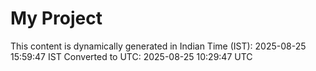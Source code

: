# My Project

This content is dynamically generated in Indian Time (IST): 2025-08-25 15:59:47 IST
Converted to UTC: 2025-08-25 10:29:47 UTC
